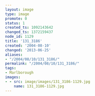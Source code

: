 ```yaml
---
layout: image
type: image
promote: 0
status: 1
created_ts: 1092143642
changed_ts: 1372159437
node_id: 1129
title: '131_3186'
created: '2004-08-10'
changed: '2013-06-25'
aliases:
- "/2004/08/10/131_3186/"
permalink: "/2004/08/10/131_3186/"
tags:
- Marlborough
images:
- - src: image/images/131_3186-1129.jpg
    name: 131_3186-1129.jpg
---
```


